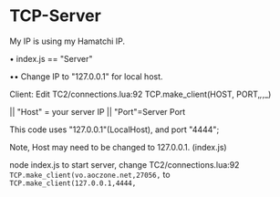 # TCP-Server
My IP is using my Hamatchi IP.

• index.js == "Server"

•• Change IP to "127.0.0.1" for local host.


Client: Edit TC2/connections.lua:92 TCP.make_client(HOST, PORT,_,_,_)

|| "Host" = your server IP || "Port"=Server Port

This code uses "127.0.0.1"(LocalHost), and port "4444";

Note, Host may need to be changed to 127.0.0.1. (index.js)

node index.js to start server, change TC2/connections.lua:92 `TCP.make_client(vo.aoczone.net,27056,` to `TCP.make_client(127.0.0.1,4444,`
